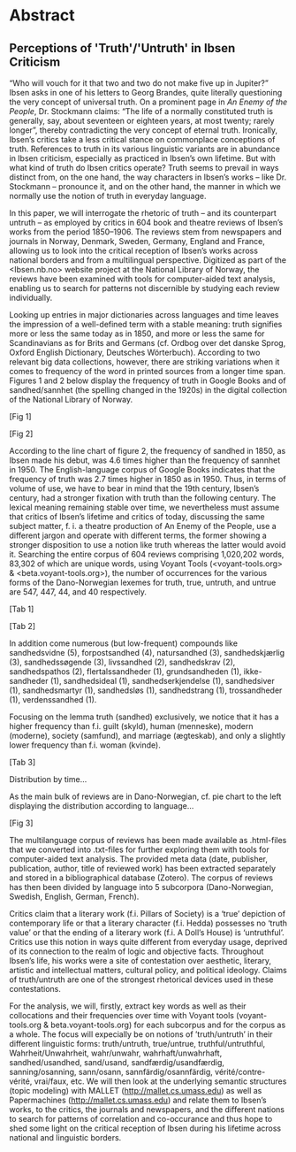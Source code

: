 # Abstract
## Perceptions of 'Truth'/'Untruth' in Ibsen Criticism
“Who will vouch for it that two and two do not make five up in Jupiter?” Ibsen asks in one of his letters to Georg Brandes, quite literally questioning the very concept of universal truth. On a prominent page in *An Enemy of the People*, Dr. Stockmann claims: “The life of a normally constituted truth is generally, say, about seventeen or eighteen years, at most twenty; rarely longer”, thereby contradicting the very concept of eternal truth. Ironically, Ibsen’s critics take a less critical stance on commonplace conceptions of truth. References to truth in its various linguistic variants are in abundance in Ibsen criticism, especially as practiced in Ibsen’s own lifetime. But with what kind of truth do Ibsen critics operate? Truth seems to prevail in ways distinct from, on the one hand, the way characters in Ibsen’s works – like Dr. Stockmann – pronounce it, and on the other hand, the manner in which we normally use the notion of truth in everyday language.  

In this paper, we will interrogate the rhetoric of truth – and its counterpart untruth – as employed by critics in 604 book and theatre reviews of Ibsen’s works from the period 1850–1906. The reviews stem from newspapers and journals in Norway, Denmark, Sweden, Germany, England and France, allowing us to look into the critical reception of Ibsen’s works across national borders and from a multilingual perspective. Digitized as part of the <Ibsen.nb.no> website project at the National Library of Norway, the reviews have been examined with tools for computer-aided text analysis, enabling us to search for patterns not discernible by studying each review individually.

Looking up entries in major dictionaries across languages and time leaves the impression of a well-defined term with a stable meaning: truth signifies more or less the same today as in 1850, and more or less the same for Scandinavians as for Brits and Germans (cf. Ordbog over det danske Sprog, Oxford English Dictionary, Deutsches Wörterbuch). According to two relevant big data collections, however, there are striking variations when it comes to frequency of the word in printed sources from a longer time span. Figures 1 and 2 below display the frequency of truth in Google Books and of sandhed/sannhet (the spelling changed in the 1920s) in the digital collection of the National Library of Norway.

[Fig 1]

[Fig 2]

According to the line chart of figure 2, the frequency of sandhed in 1850, as Ibsen made his debut, was 4.6 times higher than the frequency of sannhet in 1950.  The English-language corpus of Google Books indicates that the frequency of truth was 2.7 times higher in 1850 as in 1950.   Thus, in terms of volume of use, we have to bear in mind that the 19th century, Ibsen’s century, had a stronger fixation with truth than the following century.  The lexical meaning remaining stable over time, we nevertheless must assume that critics of Ibsen’s lifetime and critics of today, discussing the same subject matter, f. i. a theatre production of An Enemy of the People, use a different jargon and operate with different terms, the former showing a stronger disposition to use a notion like truth whereas the latter would avoid it.
Searching the entire corpus of 604 reviews comprising 1,020,202 words, 83,302 of which are unique words, using Voyant Tools (<voyant-tools.org> & <beta.voyant-tools.org>), the number of occurrences for the various forms of the Dano-Norwegian lexemes for truth, true, untruth, and untrue are 547, 447, 44, and 40 respectively.

[Tab 1]

[Tab 2]

In addition come numerous (but low-frequent) compounds like sandhedsvidne (5), forpostsandhed (4), natursandhed (3), sandhedskjærlig (3), sandhedssøgende (3), livssandhed (2), sandhedskrav (2), sandhedspathos (2), flertalssandheder (1), grundsandheden (1), ikke-sandheder (1),  sandhedsideal (1), sandhedserkjendelse (1), sandhedsiver (1), sandhedsmartyr (1), sandhedsløs (1), sandhedstrang (1), trossandheder (1), verdenssandhed (1).

Focusing on the lemma truth (sandhed) exclusively, we notice that it has a higher frequency than f.i. guilt (skyld), human (menneske), modern (moderne), society (samfund), and marriage (ægteskab), and only a slightly lower frequency than f.i. woman (kvinde).

[Tab 3]

Distribution by time…

As the main bulk of reviews are in Dano-Norwegian, cf. pie chart to the left displaying the distribution according to language…

[Fig 3]

The multilanguage corpus of reviews has been made available as .html-files that we converted into .txt-files for further exploring them with tools for computer-aided text analysis. The provided meta data (date, publisher, publication, author, title of reviewed work) has been extracted separately and stored in a bibliographical database (Zotero). The corpus of reviews has then been divided by language into 5 subcorpora (Dano-Norwegian, Swedish, English, German, French).

Critics claim that a literary work (f.i. Pillars of Society) is a ‘true’ depiction of contemporary life or that a literary character (f.i. Hedda) possesses no ‘truth value’ or that the ending of a literary work (f.i. A Doll’s House) is ‘untruthful’. Critics use this notion in ways quite different from everyday usage, deprived of its connection to the realm of logic and objective facts. Throughout Ibsen’s life, his works were a site of contestation over aesthetic, literary, artistic and intellectual matters, cultural policy, and political ideology. Claims of truth/untruth are one of the strongest rhetorical devices used in these contestations. 

For the analysis, we will, firstly, extract key words as well as their collocations and their frequencies over time with Voyant tools (voyant-tools.org & beta.voyant-tools.org) for each subcorpus and for the corpus as a whole. The focus will expecially be on notions of ’truth/untruth’ in their different linguistic forms: truth/untruth, true/untrue, truthful/untruthful, Wahrheit/Unwahrheit, wahr/unwahr, wahrhaft/unwahrhaft, sandhed/usandhed, sand/usand, sandfærdig/usandfærdig, sanning/osanning, sann/osann, sannfärdig/osannfärdig, vérité/contre-vérité, vrai/faux, etc. We will then look at the underlying semantic structures (topic modeling) with MALLET (<http://mallet.cs.umass.edu>) as well as Papermachines (<http://mallet.cs.umass.edu>) and relate them to Ibsen’s works, to the critics, the journals and newspapers, and the different nations to search for patterns of correlation and co-occurance and thus hope to shed some light on the critical reception of Ibsen during his lifetime across national and linguistic borders.

		


